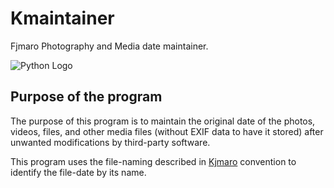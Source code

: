 # Kmaintainer
Fjmaro Photography and Media date maintainer. 

![Python Logo](https://www.python.org/static/community_logos/python-logo.png "Python")

## Purpose of the program
The purpose of this program is to maintain the original date of the photos, videos, files, and other media files (without EXIF data to have it stored) after unwanted modifications by third-party software. 

This program uses the file-naming described in [Kjmaro](https://github.com/fjmaro/KmaroTools/blob/main/kmarotools/basics/conventions.py) convention to identify the file-date by its name.